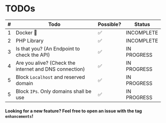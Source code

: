 # TODOs
| # | Todo                                                   | Possible? | Status      |
|---|--------------------------------------------------------|-----------|-------------|
| 1 | Docker 🐳                                              | ✅         | INCOMPLETE  |
| 2 | PHP Library                                            | ✅         | INCOMPLETE  |
| 3 | Is that you? (An Endpoint to check the API)            | ✅         | IN PROGRESS |
| 4 | Are you alive? (Check the internet and DNS connection) | ✅         | IN PROGRESS |
| 5 | Block `Localhost` and reserved domain                  | ✅         | IN PROGRESS |
| 5 | Block `IPs`. Only domains shall be use                 | ✅         | IN PROGRESS |



#### Looking for a new feature? Feel free to open an issue with the tag `enhancements`!